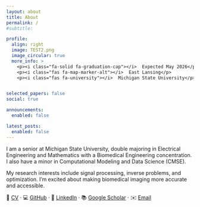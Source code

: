 ```yaml
---
layout: about
title: About
permalink: /
#subtitle: 

profile:
  align: right
  image: TEST2.png
  image_circular: true
  more_info: >
    <p><i class="fa-solid fa-graduation-cap"></i>  Expected May 2026</p>
    <p><i class="fas fa-map-marker-alt"></i>  East Lansing</p>
    <p><i class="fas fa-university"></i>  Michigan State University</p>


selected_papers: false
social: true

announcements:
  enabled: false

latest_posts:
  enabled: false
---
```


I am a senior at Michigan State University, double majoring in Electrical Engineering and Mathematics with a Biomedical Engineering concentration. I also have a minor in Computational Modeling and Data Science (CMSE).  

My research interests include signal processing, inverse problems, and optimization. I’m excited about making biomedical imaging more accurate and accessible.  





📄 [CV](assets/Caroline_Seidenzahl_CV.pdf) · 💻 [GitHub](https://github.com/seidenza) · 🔗 [LinkedIn](https://linkedin.com/in/seidenza) · 📚 [Google Scholar](#) · ✉️ [Email](mailto:seidenza@msu.edu)
